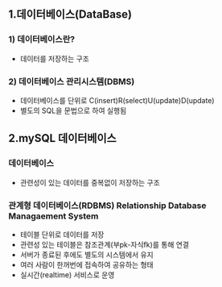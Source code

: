 ## 1.데이터베이스(DataBase)

### 1) 데이터베이스란?

- 데이터를 저장하는 구조

### 2) 데이터베이스 관리시스템(DBMS)

- 데이터베이스를 단위로 C(insert)R(select)U(update)D(update)
- 별도의 SQL을 문법으로 하여 실행됨

## 2.mySQL 데이터베이스

### 데이터베이스

- 관련성이 있는 데이터를 중복없이 저장하는 구조

### 관계형 데이터베이스(RDBMS) Relationship Database Managaement System

- 테이블 단위로 데이터를 저장
- 관련성 있는 테이블은 참조관계(부pk-자식fk)를 통해 연결
- 서버가 종료된 후에도 별도의 시스템에서 유지
- 여러 사람이 한꺼번에 접속하여 공유하는 형태
- 실시간(realtime) 서비스로 운영
